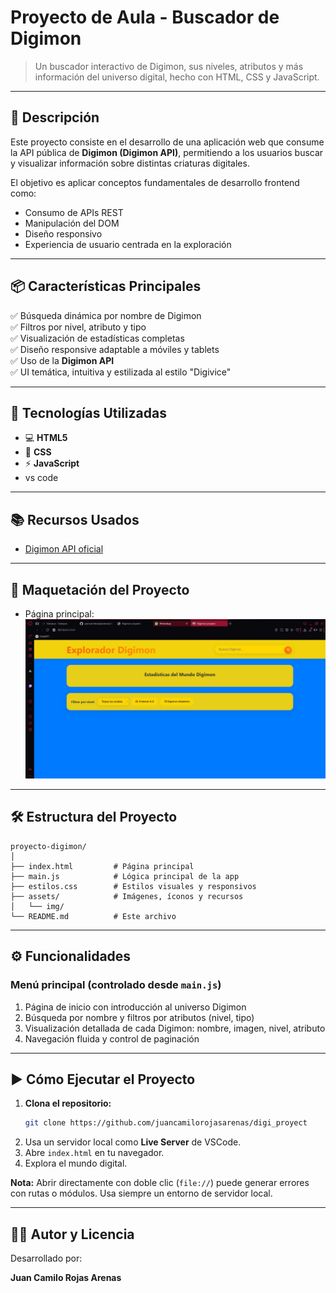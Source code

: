 # Proyecto de Aula - Buscador de Digimon

> Un buscador interactivo de Digimon, sus niveles, atributos y más información del universo digital, hecho con HTML, CSS y JavaScript.

---

## 🚀 Descripción

Este proyecto consiste en el desarrollo de una aplicación web que consume la API pública de **Digimon (Digimon API)**, permitiendo a los usuarios buscar y visualizar información sobre distintas criaturas digitales.

El objetivo es aplicar conceptos fundamentales de desarrollo frontend como:

- Consumo de APIs REST  
- Manipulación del DOM  
- Diseño responsivo  
- Experiencia de usuario centrada en la exploración  

---

## 📦 Características Principales

✅ Búsqueda dinámica por nombre de Digimon  
✅ Filtros por nivel, atributo y tipo  
✅ Visualización de estadísticas completas  
✅ Diseño responsive adaptable a móviles y tablets  
✅ Uso de la **Digimon API**  
✅ UI temática, intuitiva y estilizada al estilo "Digivice"  

---

## 🔧 Tecnologías Utilizadas

- 💻 **HTML5**  
- 🎨 **CSS**  
- ⚡ **JavaScript**  
- vs code 

---

## 📚 Recursos Usados

- [Digimon API oficial](https://digi-api.com)  

---

## 🎨 Maquetación del Proyecto

- Página principal:  
  ![Logo Digimon](./estilos/icons/digi.jpeg)


---

## 🛠️ Estructura del Proyecto

```
proyecto-digimon/
│
├── index.html         # Página principal
├── main.js            # Lógica principal de la app
├── estilos.css        # Estilos visuales y responsivos
├── assets/            # Imágenes, íconos y recursos
│   └── img/
└── README.md          # Este archivo
```

---

## ⚙️ Funcionalidades

### Menú principal (controlado desde `main.js`)

1. Página de inicio con introducción al universo Digimon  
2. Búsqueda por nombre y filtros por atributos (nivel, tipo)  
3. Visualización detallada de cada Digimon: nombre, imagen, nivel, atributo  
4. Navegación fluida y control de paginación  

---

## ▶️ Cómo Ejecutar el Proyecto

1. **Clona el repositorio:**
   ```bash
   git clone https://github.com/juancamilorojasarenas/digi_proyect
   ```
2. Usa un servidor local como **Live Server** de VSCode.  
3. Abre `index.html` en tu navegador.  
4. Explora el mundo digital.

**Nota:** Abrir directamente con doble clic (`file://`) puede generar errores con rutas o módulos. Usa siempre un entorno de servidor local.

---

## 🧑‍💻 Autor y Licencia

Desarrollado por:

**Juan Camilo Rojas Arenas**  

